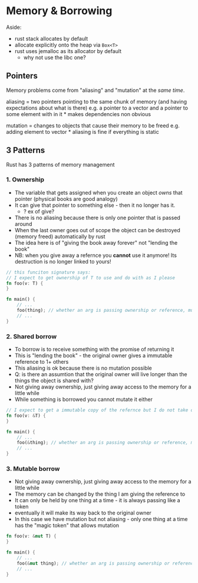 # Memory & Borrowing

Aside:

- rust stack allocates by default
- allocate explicitly onto the heap via `Box<T>`
- rust uses jemalloc as its allocator by default
    - why not use the libc one?

## Pointers

Memory problems come from "aliasing" and "mutation" at the _same time_.

aliasing = two pointers pointing to the same chunk of memory (and having
expectations about what is there) e.g. a pointer to a vector and a pointer to
some element with in it \* makes dependencies non obvious

mutation = changes to objects that cause their memory to be freed e.g. adding
element to vector \* aliasing is fine if everything is static

## 3 Patterns

Rust has 3 patterns of memory management

### 1. Ownership

- The variable that gets assigned when you create an object _owns_ that pointer
  (physical books are good analogy)
- It can give that pointer to something else - then it no longer has it.
    - ? ex of give?
- There is no aliasing because there is only one pointer that is passed around
- When the last owner goes out of scope the object can be destroyed (memory
  freed) automatically by rust
- The idea here is of "giving the book away forever" not "lending the book"
- NB: when you give away a refernce you **cannot** use it anymore! Its
  destruction is no longer linked to yours!

```rust
// this funciton signature says:
// I expect to get ownership of T to use and do with as I please
fn foo(v: T) {
}

fn main() {
    // ...
    foo(thing); // whether an arg is passing ownership or reference, mutable or not is clear from call site too
    // ...
}
```

### 2. Shared borrow

- To borrow is to receive something with the promise of returning it
- This is "lending the book" - the original owner gives a immutable reference to
  1+ others
- This aliasing is ok because there is no mutation possible
- Q: is there an assumtion that the original owner will live longer than the
  things the object is shared with?
- Not giving away ownership, just giving away access to the memory for a little
  while
- While something is borrowed you cannot mutate it either

```rust
// I expect to get a immutable copy of the refernce but I do not take ownership
fn foo(v: &T) {
}

fn main() {
    // ...
    foo(&thing); // whether an arg is passing ownership or reference, mutable or not is clear from call site too
    // ...
}
```

### 3. Mutable borrow

- Not giving away ownership, just giving away access to the memory for a little
  while
- The memory can be changed by the thing I am giving the reference to
- It can only be held by one thing at a time - it is always passing like a token
- eventually it will make its way back to the original owner
- In this case we have mutation but not aliasing - only one thing at a time has
  the "magic token" that allows mutation

```rust
fn foo(v: &mut T) {
}

fn main() {
    // ...
    foo(&mut thing); // whether an arg is passing ownership or reference, mutable or not is clear from call site too
    // ...
}
```
